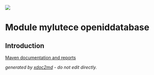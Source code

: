 ![](http://dev.lutece.paris.fr/jenkins/buildStatus/icon?job=auth-module-myopeniddatabase-deploy)
# Module mylutece openiddatabase

## Introduction


[Maven documentation and reports](http://dev.lutece.paris.fr/plugins/module-mylutece-openiddatabase/)



 *generated by [xdoc2md](https://github.com/lutece-platform/tools-maven-xdoc2md-plugin) - do not edit directly.*